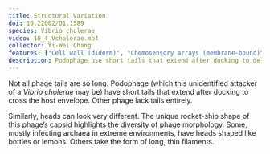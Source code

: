 ```yaml
---
title: Structural Variation
doi: 10.22002/D1.1589
species: Vibrio cholerae
video: 10_4_Vcholerae.mp4
collector: Yi-Wei Chang
features: ["Cell wall (diderm)", "Chemosensory arrays (membrane-bound)", "Membrane (inner)", "Membrane (outer)", "Phage capsids", "Phage tail fibers", "Ribosomes", "Storage granules", "Type II secretion systems", "Unidentified structures", "Vesicles (extracellular)"]
description: Podophage use short tails that extend after docking to deliver their genomes into bacteria like Vibrio cholerae. Phage capsids have a variety of shapes
---
```


Not all phage tails are so long. Podophage (which this unidentified attacker of a *Vibrio cholerae* may be) have short tails that extend after docking to cross the host envelope. Other phage lack tails entirely.

Similarly, heads can look very different. The unique rocket-ship shape of this phage’s capsid highlights the diversity of phage morphology. Some, mostly infecting archaea in extreme environments, have heads shaped like bottles or lemons. Others take the form of long, thin filaments.

